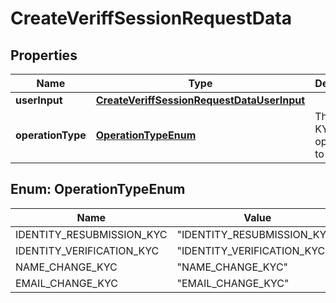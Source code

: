 

# CreateVeriffSessionRequestData


## Properties

| Name | Type | Description | Notes |
|------------ | ------------- | ------------- | -------------|
|**userInput** | [**CreateVeriffSessionRequestDataUserInput**](CreateVeriffSessionRequestDataUserInput.md) |  |  [optional] |
|**operationType** | [**OperationTypeEnum**](#OperationTypeEnum) | The type of KYC operation to perform |  |



## Enum: OperationTypeEnum

| Name | Value |
|---- | -----|
| IDENTITY_RESUBMISSION_KYC | &quot;IDENTITY_RESUBMISSION_KYC&quot; |
| IDENTITY_VERIFICATION_KYC | &quot;IDENTITY_VERIFICATION_KYC&quot; |
| NAME_CHANGE_KYC | &quot;NAME_CHANGE_KYC&quot; |
| EMAIL_CHANGE_KYC | &quot;EMAIL_CHANGE_KYC&quot; |



